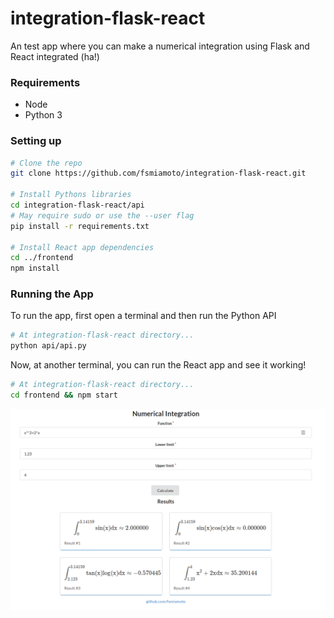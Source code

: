 # integration-flask-react

An test app where you can make a numerical integration using Flask and React integrated (ha!)

### Requirements

-   Node
-   Python 3

### Setting up

```bash
# Clone the repo
git clone https://github.com/fsmiamoto/integration-flask-react.git

# Install Pythons libraries
cd integration-flask-react/api
# May require sudo or use the --user flag
pip install -r requirements.txt

# Install React app dependencies
cd ../frontend
npm install

```

### Running the App

To run the app, first open a terminal and then run the Python API

```bash
# At integration-flask-react directory...
python api/api.py
```

Now, at another terminal, you can run the React app and see it working!

```bash
# At integration-flask-react directory...
cd frontend && npm start
```

![Interface](./view.png)
